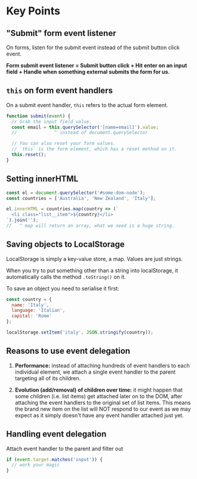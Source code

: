 # Key Points

## "Submit" form event listener

On forms, listen for the submit event instead of the submit button click event.

**Form submit event listener = Submit button click + Hit enter on an input field + Handle when something external submits the form for us.**

## `this` on form event handlers

On a submit event handler, `this` refers to the actual form element.

```js
function submit(event) {
  // Grab the input field value.
  const email = this.querySelector('[name=email]').value;
  //              ^ instead of document.querySelector

  // You can also reset your form values.
  // `this` is the form element, which has a reset method on it.
  this.reset();
}
```

## Setting innerHTML

```js
const el = document.querySelector('#some-dom-node');
const countries = ['Australia', 'New Zealand', 'Italy'];

el.innerHTML = countries.map(country => (`
  <li class="list__item">${country}</li>
`).join('');
//   ^ map will return an array, what we need is a huge string.
```

## Saving objects to LocalStorage

LocalStorage is simply a key-value store, a map. Values are just strings.

When you try to put something other than a string into localStorage, it automatically calls the method `.toString()` on it.

To save an object you need to serialise it first:

```js
const country = {
  name: 'Italy',
  language: 'Italian',
  capital: 'Rome'
};

localStorage.setItem('italy', JSON.stringify(country));
```

## Reasons to use event delegation

1. **Performance:** instead of attaching hundreds of event handlers to each individual element, we attach a single event handler to the parent targeting all of its children.

2. **Evolution (add/removal) of children over time:** it might happen that some children (i.e. list items) get attached later on to the DOM, after attaching the event handlers to the original set of list items. This means the brand new item on the list will NOT respond to our event as we may expect as it simply doesn't have any event handler attached just yet.

## Handling event delegation

Attach event handler to the parent and filter out

```js
if (event.target.matches('input')) {
  // work your magic
}
```
